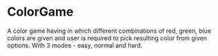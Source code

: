 # ColorGame
A color game having in which different combinations of red, green, blue colors are given and user is required to pick resulting color from given options. With 3 modes - easy, normal and hard. 
